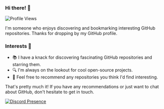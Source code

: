 ### Hi there! 👋

![Profile Views](https://komarev.com/ghpvc/?username=Sleepypeko&color=ff69b4)

I'm someone who enjoys discovering and bookmarking interesting GitHub repositories. Thanks for dropping by my GitHub profile.

### Interests 🌟

- 📚 I have a knack for discovering fascinating GitHub repositories and starring them.
- 🔍 I'm always on the lookout for cool open-source projects.
- 💬 Feel free to recommend any repositories you think I'd find interesting.

That's pretty much it! If you have any recommendations or just want to chat about GitHub, don't hesitate to get in touch.

[![Discord Presence](https://lanyard.cnrad.dev/api/326920625426006016?idleMessage=I'm%20Sleeping%20or%20doing%20something%20else...&bg=00000&borderRadius=30px&hideDiscrim=true&hideStatus=true&showDisplayName=false)](https://discord.com/users/326920625426006016)
